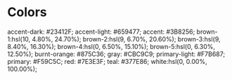 # Colors

accent-dark: #23412F;
accent-light: #659477;
accent: #3B8256;
brown-1:hsl(10, 4.80%, 24.70%);
brown-2:hsl(9, 6.70%, 20.60%);
brown-3:hsl(9, 8.40%, 16.30%);
brown-4:hsl(0, 6.50%, 15.10%);
brown-5:hsl(0, 6.30%, 12.50%);
burnt-orange: #875C36;
gray: #CBC9C9;
primary-light: #F7B687;
primary: #F59C5C;
red: #7E3E3F;
teal: #377E86;
white:hsl(0, 0.00%, 100.00%);
